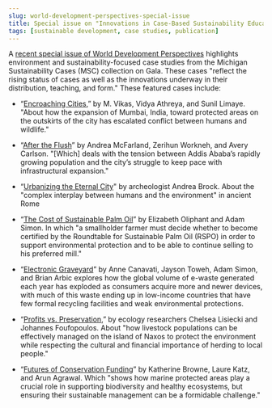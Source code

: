 ```yaml
---
slug: world-development-perspectives-special-issue
title: Special issue on "Innovations in Case-Based Sustainability Education for Linking Theory and Practice"
tags: [sustainable development, case studies, publication]
---
```


A [recent special issue of World Development Perspectives](https://www.sciencedirect.com/journal/world-development-perspectives/special-issue/10QKGF2Q06T) highlights environment and sustainability-focused case studies from the Michigan Sustainability Cases (MSC) collection on Gala. These cases "reflect the rising status of cases as well as the innovations underway in their distribution, teaching, and form." These featured cases include:

- “[Encroaching Cities](https://www.learngala.com/cases/changing-a-leopards-spots),” by M. Vikas, Vidya Athreya, and Sunil Limaye. "About how the expansion of Mumbai, India, toward protected areas on the outskirts of the city has escalated conflict between humans and wildlife."

- “[After the Flush](https://www.learngala.com/cases/fecal-sludge-management)” by Andrea McFarland, Zerihun Workneh, and Avery Carlson. "[Which] deals with the tension between Addis Ababa’s rapidly growing population and the city’s struggle to keep pace with infrastructural expansion."

- “[Urbanizing the Eternal City](https://www.learngala.com/cases/urbanizing-the-eternal-city)" by archeologist Andrea Brock. About the "complex interplay between humans and the environment" in ancient Rome

- “[The Cost of Sustainable Palm Oil](https://www.learngala.com/cases/palm-oil-rspo)” by Elizabeth Oliphant and Adam Simon. In which "a smallholder farmer must decide whether to become certified by the Roundtable for Sustainable Palm Oil (RSPO) in order to support environmental protection and to be able to continue selling to his preferred mill."

- “[Electronic Graveyard](https://www.learngala.com/cases/ewaste-in-ghana)” by Anne Canavati, Jayson Toweh, Adam Simon, and Brian Arbic explores how the global volume of e-waste generated each year has exploded as consumers acquire more and newer devices, with much of this waste ending up in low-income countries that have few formal recycling facilities and weak environmental protections.

- “[Profits vs. Preservation](https://www.learngala.com/cases/livestock-grazing),” by ecology researchers Chelsea Lisiecki and Johannes Foufopoulos. About "how livestock populations can be effectively managed on the island of Naxos to protect the environment while respecting the cultural and financial importance of herding to local people."

- “[Futures of Conservation Funding](https://www.learngala.com/cases/indonesia-conservation)” by Katherine Browne, Laure Katz, and Arun Agrawal. Which "shows how marine protected areas play a crucial role in supporting biodiversity and healthy ecosystems, but ensuring their sustainable management can be a formidable challenge."

